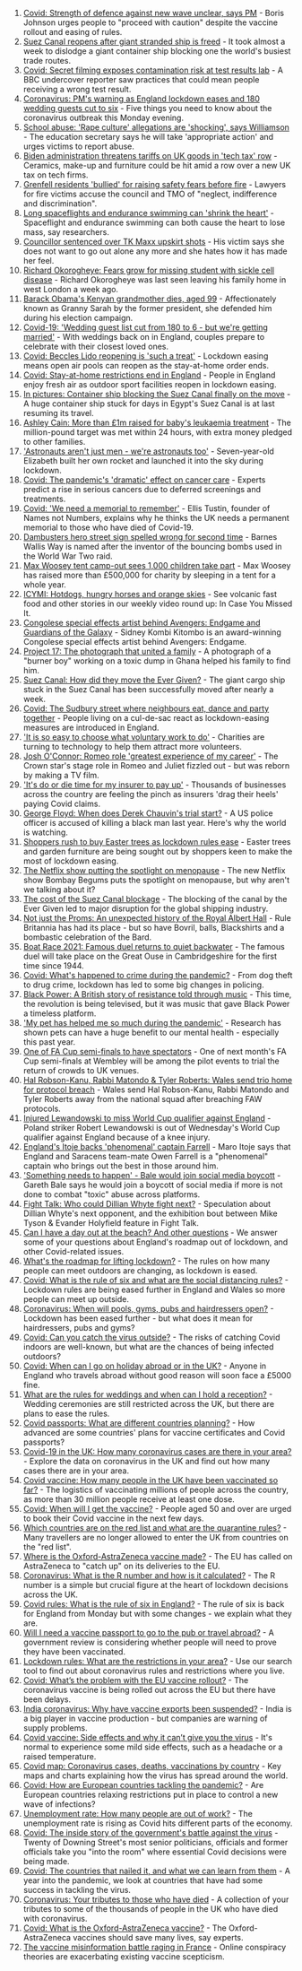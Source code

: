 1. [Covid: Strength of defence against new wave unclear, says PM](https://www.bbc.co.uk/news/uk-56569838) - Boris Johnson urges people to "proceed with caution" despite the vaccine rollout and easing of rules.
2. [Suez Canal reopens after giant stranded ship is freed](https://www.bbc.co.uk/news/world-middle-east-56567985) - It took almost a week to dislodge a giant container ship blocking one the world's busiest trade routes.
3. [Covid: Secret filming exposes contamination risk at test results lab](https://www.bbc.co.uk/news/uk-56556806) - A BBC undercover reporter saw practices that could mean people receiving a wrong test result.
4. [Coronavirus: PM's warning as England lockdown eases and 180 wedding guests cut to six](https://www.bbc.co.uk/news/uk-56569153) - Five things you need to know about the coronavirus outbreak this Monday evening.
5. [School abuse: 'Rape culture' allegations are 'shocking', says Williamson](https://www.bbc.co.uk/news/uk-56566442) - The education secretary says he will take 'appropriate action' and urges victims to report abuse.
6. [Biden administration threatens tariffs on UK goods in 'tech tax' row](https://www.bbc.co.uk/news/business-56565636) - Ceramics, make-up and furniture could be hit amid a row over a new UK tax on tech firms.
7. [Grenfell residents 'bullied' for raising safety fears before fire](https://www.bbc.co.uk/news/uk-56566439) - Lawyers for fire victims accuse the council and TMO of "neglect, indifference and discrimination".
8. [Long spaceflights and endurance swimming can 'shrink the heart'](https://www.bbc.co.uk/news/science-environment-56559494) - Spaceflight and endurance swimming can both cause the heart to lose mass, say researchers.
9. [Councillor sentenced over TK Maxx upskirt shots](https://www.bbc.co.uk/news/uk-england-gloucestershire-56562211) - His victim says she does not want to go out alone any more and she hates how it has made her feel.
10. [Richard Okorogheye: Fears grow for missing student with sickle cell disease](https://www.bbc.co.uk/news/uk-england-london-56567387) - Richard Okorogheye was last seen leaving his family home in west London a week ago.
11. [Barack Obama's Kenyan grandmother dies, aged 99](https://www.bbc.co.uk/news/world-africa-56563179) - Affectionately known as Granny Sarah by the former president, she defended him during his election campaign.
12. [Covid-19: 'Wedding guest list cut from 180 to 6 - but we're getting married'](https://www.bbc.co.uk/news/uk-56563289) - With weddings back on in England, couples prepare to celebrate with their closest loved ones.
13. [Covid: Beccles Lido reopening is 'such a treat'](https://www.bbc.co.uk/news/uk-england-suffolk-56562788) - Lockdown easing means open air pools can reopen as the stay-at-home order ends.
14. [Covid: Stay-at-home restrictions end in England](https://www.bbc.co.uk/news/in-pictures-56563119) - People in England enjoy fresh air as outdoor sport facilities reopen in lockdown easing.
15. [In pictures: Container ship blocking the Suez Canal finally on the move](https://www.bbc.co.uk/news/world-middle-east-56516151) - A huge container ship stuck for days in Egypt's Suez Canal is at last resuming its travel.
16. [Ashley Cain: More than £1m raised for baby's leukaemia treatment](https://www.bbc.co.uk/news/uk-england-coventry-warwickshire-56566578) - The million-pound target was met within 24 hours, with extra money pledged to other families.
17. ['Astronauts aren't just men - we're astronauts too'](https://www.bbc.co.uk/news/uk-england-leicestershire-56445616) - Seven-year-old Elizabeth built her own rocket and launched it into the sky during lockdown.
18. [Covid: The pandemic's 'dramatic' effect on cancer care](https://www.bbc.co.uk/news/world-us-canada-56541223) - Experts predict a rise in serious cancers due to deferred screenings and treatments.
19. [Covid: 'We need a memorial to remember'](https://www.bbc.co.uk/news/uk-56544699) - Ellis Tustin, founder of Names not Numbers, explains why he thinks the UK needs a permanent memorial to those who have died of Covid-19.
20. [Dambusters hero street sign spelled wrong for second time](https://www.bbc.co.uk/news/uk-england-lancashire-56563610) - Barnes Wallis Way is named after the inventor of the bouncing bombs used in the World War Two raid.
21. [Max Woosey tent camp-out sees 1,000 children take part](https://www.bbc.co.uk/news/uk-england-devon-56548931) - Max Woosey has raised more than £500,000 for charity by sleeping in a tent for a whole year.
22. [ICYMI: Hotdogs, hungry horses and orange skies](https://www.bbc.co.uk/news/world-56540269) - See volcanic fast food and other stories in our weekly video round up: In Case You Missed It.
23. [Congolese special effects artist behind Avengers: Endgame and Guardians of the Galaxy](https://www.bbc.co.uk/news/world-africa-56545250) - Sidney Kombi Kitombo is an award-winning Congolese special effects artist behind Avengers: Endgame.
24. [Project 17: The photograph that united a family](https://www.bbc.co.uk/news/world-africa-56541869) - A photograph of a "burner boy" working on a toxic dump in Ghana helped his family to find him.
25. [Suez Canal: How did they move the Ever Given?](https://www.bbc.co.uk/news/56523659) - The giant cargo ship stuck in the Suez Canal has been successfully moved after nearly a week.
26. [Covid: The Sudbury street where neighbours eat, dance and party together](https://www.bbc.co.uk/news/uk-england-suffolk-56529191) - People living on a cul-de-sac react as lockdown-easing measures are introduced in England.
27. ['It is so easy to choose what voluntary work to do'](https://www.bbc.co.uk/news/business-56510893) - Charities are turning to technology to help them attract more volunteers.
28. [Josh O'Connor: Romeo role 'greatest experience of my career'](https://www.bbc.co.uk/news/entertainment-arts-56487343) - The Crown star's stage role in Romeo and Juliet fizzled out - but was reborn by making a TV film.
29. ['It's do or die time for my insurer to pay up'](https://www.bbc.co.uk/news/business-56535583) - Thousands of businesses across the country are feeling the pinch as insurers 'drag their heels' paying Covid claims.
30. [George Floyd: When does Derek Chauvin's trial start?](https://www.bbc.co.uk/news/world-us-canada-56270334) - A US police officer is accused of killing a black man last year. Here's why the world is watching.
31. [Shoppers rush to buy Easter trees as lockdown rules ease](https://www.bbc.co.uk/news/business-56541002) - Easter trees and garden furniture are being sought out by shoppers keen to make the most of lockdown easing.
32. [The Netflix show putting the spotlight on menopause](https://www.bbc.co.uk/news/world-asia-india-56523148) - The new Netflix show Bombay Begums puts the spotlight on menopause, but why aren't we talking about it?
33. [The cost of the Suez Canal blockage](https://www.bbc.co.uk/news/business-56559073) - The blocking of the canal by the Ever Given led to major disruption for the global shipping industry.
34. [Not just the Proms: An unexpected history of the Royal Albert Hall](https://www.bbc.co.uk/news/uk-england-london-56428543) - Rule Britannia has had its place - but so have Bovril, balls, Blackshirts and a bombastic celebration of the Bard.
35. [Boat Race 2021: Famous duel returns to quiet backwater](https://www.bbc.co.uk/news/uk-england-cambridgeshire-56338056) - The famous duel will take place on the Great Ouse in Cambridgeshire for the first time since 1944.
36. [Covid: What's happened to crime during the pandemic?](https://www.bbc.co.uk/news/56463680) - From dog theft to drug crime, lockdown has led to some big changes in policing.
37. [Black Power: A British story of resistance told through music](https://www.bbc.co.uk/news/stories-56529301) - This time, the revolution is being televised, but it was music that gave Black Power a timeless platform.
38. ['My pet has helped me so much during the pandemic'](https://www.bbc.co.uk/news/newsbeat-56537990) - Research has shown pets can have a huge benefit to our mental health - especially this past year.
39. [One of FA Cup semi-finals to have spectators](https://www.bbc.co.uk/sport/56566256) - One of next month's FA Cup semi-finals at Wembley will be among the pilot events to trial the return of crowds to UK venues.
40. [Hal Robson-Kanu, Rabbi Matondo & Tyler Roberts: Wales send trio home for protocol breach](https://www.bbc.co.uk/sport/football/56568296) - Wales send Hal Robson-Kanu, Rabbi Matondo and Tyler Roberts away from the national squad after breaching FAW protocols.
41. [Injured Lewandowski to miss World Cup qualifier against England](https://www.bbc.co.uk/sport/football/56561851) - Poland striker Robert Lewandowski is out of Wednesday's World Cup qualifier against England because of a knee injury.
42. [England's Itoje backs 'phenomenal' captain Farrell](https://www.bbc.co.uk/sport/rugby-union/56545040) - Maro Itoje says that England and Saracens team-mate Owen Farrell is a "phenomenal" captain who brings out the best in those around him.
43. ['Something needs to happen' - Bale would join social media boycott](https://www.bbc.co.uk/sport/football/56566811) - Gareth Bale says he would join a boycott of social media if more is not done to combat "toxic" abuse across platforms.
44. [Fight Talk: Who could Dillian Whyte fight next?](https://www.bbc.co.uk/sport/boxing/56515043) - Speculation about Dillian Whyte's next opponent, and the exhibition bout between Mike Tyson & Evander Holyfield feature in Fight Talk.
45. [Can I have a day out at the beach? And other questions](https://www.bbc.co.uk/news/world-asia-china-51176409) - We answer some of your questions about England's roadmap out of lockdown, and other Covid-related issues.
46. [What's the roadmap for lifting lockdown?](https://www.bbc.co.uk/news/explainers-52530518) - The rules on how many people can meet outdoors are changing, as lockdown is eased.
47. [Covid: What is the rule of six and what are the social distancing rules?](https://www.bbc.co.uk/news/uk-51506729) - Lockdown rules are being eased further in England and Wales so more people can meet up outside.
48. [Coronavirus: When will pools, gyms, pubs and hairdressers open?](https://www.bbc.co.uk/news/explainers-53349989) - Lockdown has been eased further - but what does it mean for hairdressers, pubs and gyms?
49. [Covid: Can you catch the virus outside?](https://www.bbc.co.uk/news/explainers-55680305) - The risks of catching Covid indoors are well-known, but what are the chances of being infected outdoors?
50. [Covid: When can I go on holiday abroad or in the UK?](https://www.bbc.co.uk/news/explainers-52646738) - Anyone in England who travels abroad without good reason will soon face a £5000 fine.
51. [What are the rules for weddings and when can I hold a reception?](https://www.bbc.co.uk/news/explainers-52811509) - Wedding ceremonies are still restricted across the UK, but there are plans to ease the rules.
52. [Covid passports: What are different countries planning?](https://www.bbc.co.uk/news/world-europe-56522408) - How advanced are some countries' plans for vaccine certificates and Covid passports?
53. [Covid-19 in the UK: How many coronavirus cases are there in your area?](https://www.bbc.co.uk/news/uk-51768274) - Explore the data on coronavirus in the UK and find out how many cases there are in your area.
54. [Covid vaccine: How many people in the UK have been vaccinated so far?](https://www.bbc.co.uk/news/health-55274833) - The logistics of vaccinating millions of people across the country, as more than 30 million people receive at least one dose.
55. [Covid: When will I get the vaccine?](https://www.bbc.co.uk/news/health-55045639) - People aged 50 and over are urged to book their Covid vaccine in the next few days.
56. [Which countries are on the red list and what are the quarantine rules?](https://www.bbc.co.uk/news/explainers-52544307) - Many travellers are no longer allowed to enter the UK from countries on the "red list".
57. [Where is the Oxford-AstraZeneca vaccine made?](https://www.bbc.co.uk/news/56483766) - The EU has called on AstraZeneca to "catch up" on its deliveries to the EU.
58. [Coronavirus: What is the R number and how is it calculated?](https://www.bbc.co.uk/news/health-52473523) - The R number is a simple but crucial figure at the heart of lockdown decisions across the UK.
59. [Covid rules: What is the rule of six in England?](https://www.bbc.co.uk/news/health-56526587) - The rule of six is back for England from Monday but with some changes - we explain what they are.
60. [Will I need a vaccine passport to go to the pub or travel abroad?](https://www.bbc.co.uk/news/explainers-55718553) - A government review is considering whether people will need to prove they have been vaccinated.
61. [Lockdown rules: What are the restrictions in your area?](https://www.bbc.co.uk/news/uk-54373904) - Use our search tool to find out about coronavirus rules and restrictions where you live.
62. [Covid: What’s the problem with the EU vaccine rollout?](https://www.bbc.co.uk/news/explainers-52380823) - The coronavirus vaccine is being rolled out across the EU but there have been delays.
63. [India coronavirus: Why have vaccine exports been suspended?](https://www.bbc.co.uk/news/world-asia-india-55571793) - India is a big player in vaccine production - but companies are warning of supply problems.
64. [Covid vaccine: Side effects and why it can’t give you the virus](https://www.bbc.co.uk/news/health-56437270) - It's normal to experience some mild side effects, such as a headache or a raised temperature.
65. [Covid map: Coronavirus cases, deaths, vaccinations by country](https://www.bbc.co.uk/news/world-51235105) - Key maps and charts explaining how the virus has spread around the world.
66. [Covid: How are European countries tackling the pandemic?](https://www.bbc.co.uk/news/explainers-53640249) - Are European countries relaxing restrictions put in place to control a new wave of infections?
67. [Unemployment rate: How many people are out of work?](https://www.bbc.co.uk/news/business-52660591) - The unemployment rate is rising as Covid hits different parts of the economy.
68. [Covid: The inside story of the government's battle against the virus](https://www.bbc.co.uk/news/uk-politics-56361599) - Twenty of Downing Street's most senior politicians, officials and former officials take you "into the room" where essential Covid decisions were being made.
69. [Covid: The countries that nailed it, and what we can learn from them](https://www.bbc.co.uk/news/uk-56455030) - A year into the pandemic, we look at countries that have had some success in tackling the virus.
70. [Coronavirus: Your tributes to those who have died](https://www.bbc.co.uk/news/uk-52676411) - A collection of your tributes to some of the thousands of people in the UK who have died with coronavirus.
71. [Covid: What is the Oxford-AstraZeneca vaccine?](https://www.bbc.co.uk/news/health-55302595) - The Oxford-AstraZeneca vaccines should save many lives, say experts.
72. [The vaccine misinformation battle raging in France](https://www.bbc.co.uk/news/blogs-trending-56526265) - Online conspiracy theories are exacerbating existing vaccine scepticism.
